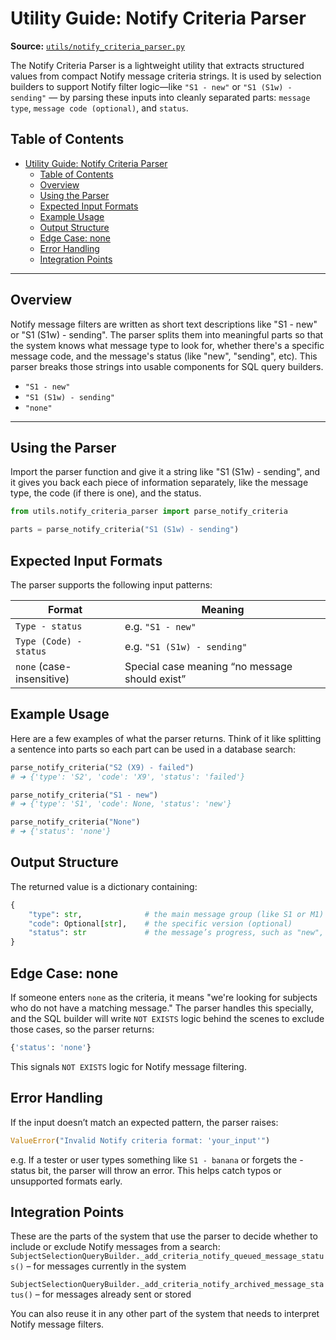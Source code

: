 # Utility Guide: Notify Criteria Parser
**Source:** [`utils/notify_criteria_parser.py`](../../utils/notify_criteria_parser.py)

The Notify Criteria Parser is a lightweight utility that extracts structured values from compact Notify message criteria strings. It is used by selection builders to support Notify filter logic—like `"S1 - new"` or `"S1 (S1w) - sending"` — by parsing these inputs into cleanly separated parts: `message type`, `message code (optional)`, and `status`.

## Table of Contents

- [Utility Guide: Notify Criteria Parser](#utility-guide-notify-criteria-parser)
  - [Table of Contents](#table-of-contents)
  - [Overview](#overview)
  - [Using the Parser](#using-the-parser)
  - [Expected Input Formats](#expected-input-formats)
  - [Example Usage](#example-usage)
  - [Output Structure](#output-structure)
  - [Edge Case: none](#edge-case-none)
  - [Error Handling](#error-handling)
  - [Integration Points](#integration-points)

---

## Overview

Notify message filters are written as short text descriptions like "S1 - new" or "S1 (S1w) - sending". 
The parser splits them into meaningful parts so that the system knows what message type to look for, whether there's a specific message code, and the message's status (like "new", "sending", etc). This parser breaks those strings into usable components for SQL query builders.

- `"S1 - new"`
- `"S1 (S1w) - sending"`
- `"none"`

---

## Using the Parser

Import the parser function and give it a string like "S1 (S1w) - sending", and it gives you back each piece of information separately, like the message type, the code (if there is one), and the status.

```python
from utils.notify_criteria_parser import parse_notify_criteria

parts = parse_notify_criteria("S1 (S1w) - sending")
```

## Expected Input Formats
The parser supports the following input patterns:

| Format                    | Meaning                                        |
| ------------------------- | ---------------------------------------------- |
| `Type - status`           | e.g. `"S1 - new"`                              |
| `Type (Code) - status`    | e.g. `"S1 (S1w) - sending"`                    |
| `none` (case-insensitive) | Special case meaning “no message should exist” |

## Example Usage
Here are a few examples of what the parser returns. Think of it like splitting a sentence into parts so each part can be used in a database search:

```python
parse_notify_criteria("S2 (X9) - failed")
# ➜ {'type': 'S2', 'code': 'X9', 'status': 'failed'}

parse_notify_criteria("S1 - new")
# ➜ {'type': 'S1', 'code': None, 'status': 'new'}

parse_notify_criteria("None")
# ➜ {'status': 'none'}
```

## Output Structure
The returned value is a dictionary containing:

```python
{
    "type": str,              # the main message group (like S1 or M1)
    "code": Optional[str],    # the specific version (optional)
    "status": str             # the message’s progress, such as "new", "sending", or "none"
}
```
## Edge Case: none
If someone enters `none` as the criteria, it means "we're looking for subjects who do not have a matching message." The parser handles this specially, and the SQL builder will write `NOT EXISTS` logic behind the scenes to exclude those cases, so the parser returns:

```python
{'status': 'none'}
```
This signals `NOT EXISTS` logic for Notify message filtering.

## Error Handling
If the input doesn’t match an expected pattern, the parser raises:

```python
ValueError("Invalid Notify criteria format: 'your_input'")
```
e.g. If a tester or user types something like `S1 - banana` or forgets the - status bit, the parser will throw an error. This helps catch typos or unsupported formats early.

## Integration Points
These are the parts of the system that use the parser to decide whether to include or exclude Notify messages from a search:
`SubjectSelectionQueryBuilder._add_criteria_notify_queued_message_status()` – for messages currently in the system

`SubjectSelectionQueryBuilder._add_criteria_notify_archived_message_status()` – for messages already sent or stored

You can also reuse it in any other part of the system that needs to interpret Notify message filters.